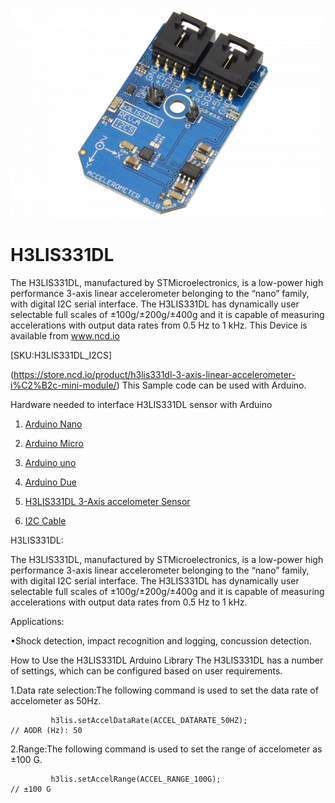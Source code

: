 [![H3LIS331DL](H3LIS331DL_I2C.png)](https://store.ncd.io/product/h3lis331dl-3-axis-linear-accelerometer-i%C2%B2c-mini-module/)

# H3LIS331DL
The H3LIS331DL, manufactured by STMicroelectronics, is a low-power high performance 3-axis linear accelerometer belonging to the “nano” family, with digital I2C serial interface. The H3LIS331DL has dynamically user selectable full scales of ±100g/±200g/±400g and it is capable of measuring accelerations with output data rates from 0.5 Hz to 1 kHz. 
This Device is available from www.ncd.io 

[SKU:H3LIS331DL_I2CS]

(https://store.ncd.io/product/h3lis331dl-3-axis-linear-accelerometer-i%C2%B2c-mini-module/)
This Sample code can be used with Arduino.

Hardware needed to interface H3LIS331DL sensor with Arduino

1. <a href="https://store.ncd.io/product/i2c-shield-for-arduino-nano/">Arduino Nano</a>

2. <a href="https://store.ncd.io/product/i2c-shield-for-arduino-micro-with-i2c-expansion-port/">Arduino Micro</a>

3. <a href="https://store.ncd.io/product/i2c-shield-for-arduino-uno/">Arduino uno</a>

4. <a href="https://store.ncd.io/product/dual-i2c-shield-for-arduino-due-with-modular-communications-interface/">Arduino Due</a>

5. <a href="https://store.ncd.io/product/h3lis331dl-3-axis-linear-accelerometer-i%C2%B2c-mini-module/">H3LIS331DL 3-Axis accelometer Sensor</a>

6. <a href="https://store.ncd.io/product/i%C2%B2c-cable/">I2C Cable</a>

H3LIS331DL:

The H3LIS331DL, manufactured by STMicroelectronics, is a low-power high performance 3-axis linear accelerometer belonging to the “nano” family, with digital I2C serial interface. The H3LIS331DL has dynamically user selectable full scales of ±100g/±200g/±400g and it is capable of measuring accelerations with output data rates from 0.5 Hz to 1 kHz. 

Applications:

•Shock detection, impact recognition and logging, concussion detection.

How to Use the H3LIS331DL Arduino Library
The H3LIS331DL has a number of settings, which can be configured based on user requirements.

1.Data rate selection:The following command is used to set the data rate of accelometer as 50Hz.

             h3lis.setAccelDataRate(ACCEL_DATARATE_50HZ);                // AODR (Hz): 50
             
2.Range:The following command is used to set the range of accelometer as ±100 G.            
             
             h3lis.setAccelRange(ACCEL_RANGE_100G);                      // ±100 G

